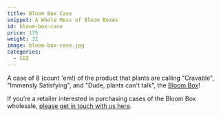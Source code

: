 ```yaml
---
title: Bloom Box Case
snippet: A Whole Mess of Bloom Boxes
id: bloom-box-case
price: 175
weight: 32
image: bloom-box-case.jpg
categories:
  - CO2
---
```


A case of 8 (count 'em!) of the product that plants are calling "Cravable", "Immensly Satisfying", and "Dude, plants can't talk", the [Bloom Box](/store/bloom-box)!

If you’re a retailer interested in purchasing cases of the Bloom Box wholesale, [please get in touch with us here](/contact).
